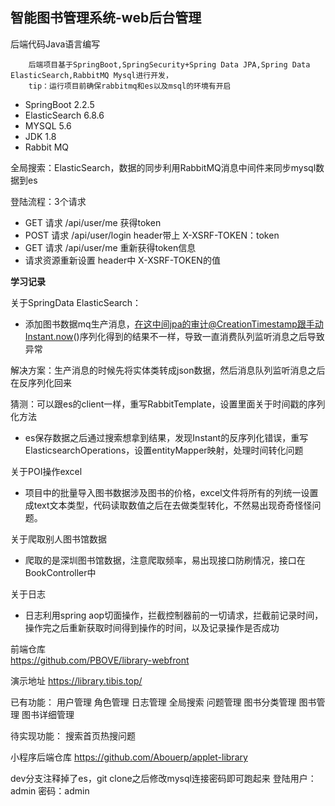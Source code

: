 ## 智能图书管理系统-web后台管理

后端代码Java语言编写
~~~
    后端项目基于SpringBoot,SpringSecurity+Spring Data JPA,Spring Data ElasticSearch,RabbitMQ Mysql进行开发，
    tip：运行项目前确保rabbitmq和es以及msql的环境有开启
~~~

 - SpringBoot 2.2.5
 - ElasticSearch 6.8.6
 - MYSQL 5.6
 - JDK 1.8
 - Rabbit MQ


全局搜索：ElasticSearch，数据的同步利用RabbitMQ消息中间件来同步mysql数据到es

登陆流程：3个请求
- GET 请求  /api/user/me 获得token
- POST 请求 /api/user/login  header带上  X-XSRF-TOKEN：token
- GET 请求 /api/user/me  重新获得token信息
- 请求资源重新设置 header中 X-XSRF-TOKEN的值

**学习记录**

关于SpringData ElasticSearch： 
 
 -  添加图书数据mq生产消息，在这中间jpa的审计@CreationTimestamp跟手动Instant.now()序列化得到的结果不一样，导致一直消费队列监听消息之后导致异常
   
   解决方案：生产消息的时候先将实体类转成json数据，然后消息队列监听消息之后在反序列化回来
   
   猜测：可以跟es的client一样，重写RabbitTemplate，设置里面关于时间戳的序列化方法
   
 -  es保存数据之后通过搜索想拿到结果，发现Instant的反序列化错误，重写ElasticsearchOperations，设置entityMapper映射，处理时间转化问题
 
关于POI操作excel
 -  项目中的批量导入图书数据涉及图书的价格，excel文件将所有的列统一设置成text文本类型，代码读取数值之后在去做类型转化，不然易出现奇奇怪怪问题。

关于爬取别人图书馆数据
 -  爬取的是深圳图书馆数据，注意爬取频率，易出现接口防刷情况，接口在BookController中

关于日志
 -  日志利用spring aop切面操作，拦截控制器前的一切请求，拦截前记录时间，操作完之后重新获取时间得到操作的时间，以及记录操作是否成功 


前端仓库   
 https://github.com/PBOVE/library-webfront
 
演示地址
https://library.tibis.top/

已有功能：
用户管理 角色管理 日志管理 全局搜索 问题管理 图书分类管理 图书管理 图书详细管理

待实现功能：
搜索首页热搜问题

小程序后端仓库
https://github.com/Abouerp/applet-library

dev分支注释掉了es，git clone之后修改mysql连接密码即可跑起来
登陆用户：admin 
密码：admin